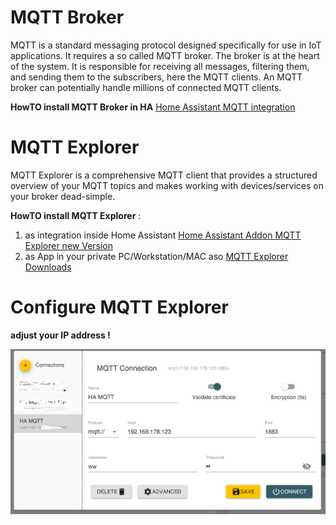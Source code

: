 # MQTT Broker

MQTT is a standard messaging protocol designed specifically for use in IoT applications. It requires a so called MQTT broker.
The broker is at the heart of the system. It is responsible for receiving all messages, filtering them, and sending them to the subscribers, here the MQTT clients. An MQTT broker can potentially handle millions of connected MQTT clients.

**HowTO install MQTT Broker in HA** 
[Home Assistant MQTT integration](https://www.home-assistant.io/integrations/mqtt)
 

# MQTT Explorer

MQTT Explorer is a comprehensive MQTT client that provides a structured overview of your MQTT topics and makes working with 
devices/services on your broker dead-simple.

**HowTO install MQTT Explorer** :

1) as integration inside Home Assistant
[Home Assistant Addon MQTT Explorer new Version](https://community.home-assistant.io/t/addon-mqtt-explorer-new-version/603739)
2) as App in your private PC/Workstation/MAC aso
[MQTT Explorer Downloads](https://mqtt-explorer.com/)

# Configure MQTT Explorer

**adjust your IP address !**

![image](pictures/mqtt_explorer.png)




